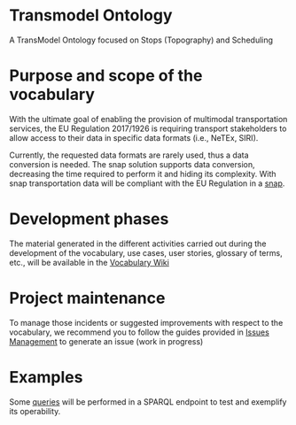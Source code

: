 # Transmodel Ontology

A TransModel Ontology focused on Stops (Topography) and Scheduling


# Purpose and scope of the vocabulary

With the ultimate goal of enabling the provision of multimodal transportation services, the EU Regulation
2017/1926 is requiring transport stakeholders to allow access to their data in specific data formats (i.e.,
NeTEx, SIRI).

Currently, the requested data formats are rarely used, thus a data conversion is needed.   The
snap solution supports data conversion, decreasing the time required to perform it and hiding its
complexity. With snap transportation data will be compliant with the EU Regulation in a [snap](https://www.snap-project.eu).

# Development phases

The material generated in the different activities carried out during the development of the vocabulary, use
cases, user stories, glossary of terms, etc., will be available in the [Vocabulary Wiki](#)

# Project maintenance

To manage those incidents or suggested improvements with respect to the vocabulary, we recommend you to follow
the guides provided in [Issues Management](https://github.com/nombre-repositorio/wiki/issues-management) to
generate an issue (work in progress)

# Examples

Some [queries](https://github.com/repository-name/blob/master/examples/queries.md) will be performed in a
SPARQL endpoint to test and exemplify its operability.

